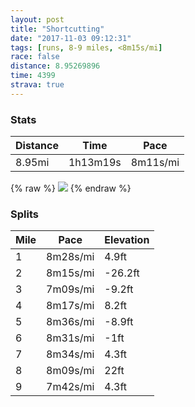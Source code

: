 ```yaml
---
layout: post
title: "Shortcutting"
date: "2017-11-03 09:12:31"
tags: [runs, 8-9 miles, <8m15s/mi]
race: false
distance: 8.95269896
time: 4399
strava: true
---
```


### Stats

| Distance | Time | Pace |
|----------|------|------|
|8.95mi|1h13m19s|8m11s/mi|

{% raw %}
<img src='https://maps.googleapis.com/maps/api/staticmap?maptype=roadmap&path=enc:uxrwFhlqbM~CqH~o@|b@dEmMb\fNdByGtHtCtCgBrNbF|WyCvJ`OpCxI{G|JhC~@lIbh@rF~ApFbPnDzC`GlOdArRsBf@}@rI{Jz@eAbN{FlLoIoGeB|CqVmDg@yFaC}@yBM}DzFqYiDbAgT_A[sqAmNal@qAk]iIdEiSzDsIy@gG~EeBbEsRv@VbFeLQcCfAjAg@{BhA_Ax@mI~EyIzFsVdCsCi@kCvF}K&key=AIzaSyC1MId7bFpkLXNAaYhBSTb8jLyiSqzbDtM&size=800x800&markers=color:yellow|label:S|40.73371,-73.98613&markers=color:green|label:F|40.73394000000002,-73.98477000000001'>
{% endraw %}

### Splits

| Mile | Pace | Elevation |
|------|------|-----------|
|1|8m28s/mi|4.9ft|
|2|8m15s/mi|-26.2ft|
|3|7m09s/mi|-9.2ft|
|4|8m17s/mi|8.2ft|
|5|8m36s/mi|-8.9ft|
|6|8m31s/mi|-1ft|
|7|8m34s/mi|4.3ft|
|8|8m09s/mi|22ft|
|9|7m42s/mi|4.3ft|
